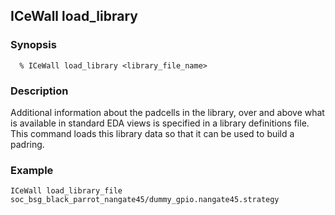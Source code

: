 ## ICeWall load_library
### Synopsis
```
  % ICeWall load_library <library_file_name>
```
### Description
Additional information about the padcells in the library, over and above what is available in standard EDA views is specified in a library definitions file. This command loads this library data so that it can be used to build a padring.
### Example
```
ICeWall load_library_file soc_bsg_black_parrot_nangate45/dummy_gpio.nangate45.strategy
```

